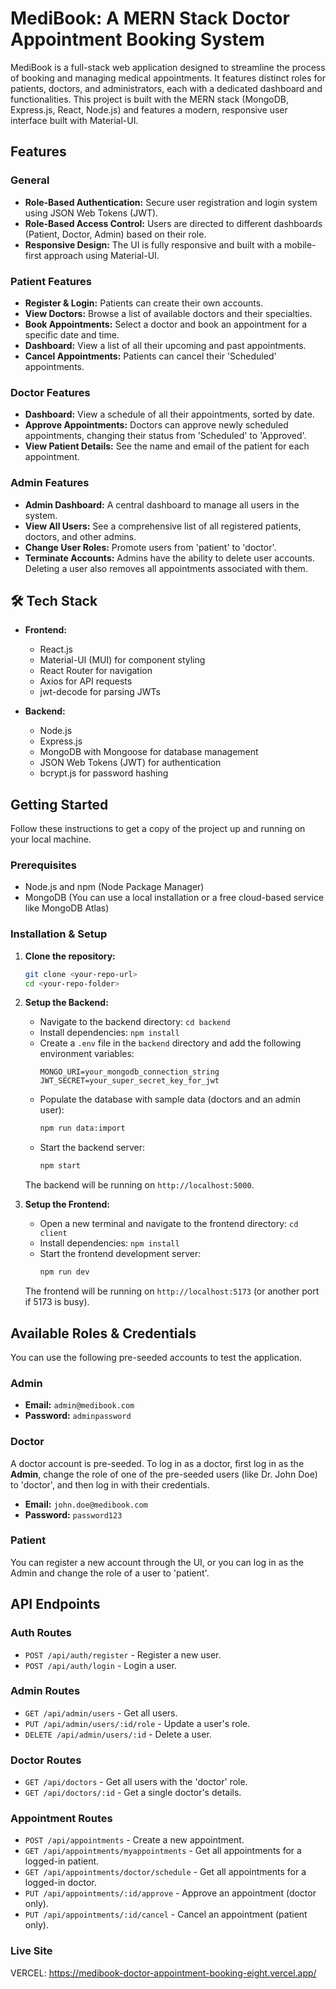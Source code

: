 # MediBook: A MERN Stack Doctor Appointment Booking System

MediBook is a full-stack web application designed to streamline the process of booking and managing medical appointments. It features distinct roles for patients, doctors, and administrators, each with a dedicated dashboard and functionalities. This project is built with the MERN stack (MongoDB, Express.js, React, Node.js) and features a modern, responsive user interface built with Material-UI.

## Features

### General
* **Role-Based Authentication:** Secure user registration and login system using JSON Web Tokens (JWT).
* **Role-Based Access Control:** Users are directed to different dashboards (Patient, Doctor, Admin) based on their role.
* **Responsive Design:** The UI is fully responsive and built with a mobile-first approach using Material-UI.

### Patient Features
* **Register & Login:** Patients can create their own accounts.
* **View Doctors:** Browse a list of available doctors and their specialties.
* **Book Appointments:** Select a doctor and book an appointment for a specific date and time.
* **Dashboard:** View a list of all their upcoming and past appointments.
* **Cancel Appointments:** Patients can cancel their 'Scheduled' appointments.

### Doctor Features
* **Dashboard:** View a schedule of all their appointments, sorted by date.
* **Approve Appointments:** Doctors can approve newly scheduled appointments, changing their status from 'Scheduled' to 'Approved'.
* **View Patient Details:** See the name and email of the patient for each appointment.

### Admin Features
* **Admin Dashboard:** A central dashboard to manage all users in the system.
* **View All Users:** See a comprehensive list of all registered patients, doctors, and other admins.
* **Change User Roles:** Promote users from 'patient' to 'doctor'.
* **Terminate Accounts:** Admins have the ability to delete user accounts. Deleting a user also removes all appointments associated with them.

## 🛠️ Tech Stack

* **Frontend:**
    * React.js
    * Material-UI (MUI) for component styling
    * React Router for navigation
    * Axios for API requests
    * jwt-decode for parsing JWTs

* **Backend:**
    * Node.js
    * Express.js
    * MongoDB with Mongoose for database management
    * JSON Web Tokens (JWT) for authentication
    * bcrypt.js for password hashing

## Getting Started

Follow these instructions to get a copy of the project up and running on your local machine.

### Prerequisites

* Node.js and npm (Node Package Manager)
* MongoDB (You can use a local installation or a free cloud-based service like MongoDB Atlas)

### Installation & Setup

1.  **Clone the repository:**
    ```bash
    git clone <your-repo-url>
    cd <your-repo-folder>
    ```

2.  **Setup the Backend:**
    * Navigate to the backend directory: `cd backend`
    * Install dependencies: `npm install`
    * Create a `.env` file in the `backend` directory and add the following environment variables:
        ```env
        MONGO_URI=your_mongodb_connection_string
        JWT_SECRET=your_super_secret_key_for_jwt
        ```
    * Populate the database with sample data (doctors and an admin user):
        ```bash
        npm run data:import
        ```
    * Start the backend server:
        ```bash
        npm start
        ```
    The backend will be running on `http://localhost:5000`.

3.  **Setup the Frontend:**
    * Open a new terminal and navigate to the frontend directory: `cd client`
    * Install dependencies: `npm install`
    * Start the frontend development server:
        ```bash
        npm run dev
        ```
    The frontend will be running on `http://localhost:5173` (or another port if 5173 is busy).

## Available Roles & Credentials

You can use the following pre-seeded accounts to test the application.

### Admin
* **Email:** `admin@medibook.com`
* **Password:** `adminpassword`

### Doctor
A doctor account is pre-seeded. To log in as a doctor, first log in as the **Admin**, change the role of one of the pre-seeded users (like Dr. John Doe) to 'doctor', and then log in with their credentials.
* **Email:** `john.doe@medibook.com`
* **Password:** `password123`

### Patient
You can register a new account through the UI, or you can log in as the Admin and change the role of a user to 'patient'.

## API Endpoints

### Auth Routes
* `POST /api/auth/register` - Register a new user.
* `POST /api/auth/login` - Login a user.

### Admin Routes
* `GET /api/admin/users` - Get all users.
* `PUT /api/admin/users/:id/role` - Update a user's role.
* `DELETE /api/admin/users/:id` - Delete a user.

### Doctor Routes
* `GET /api/doctors` - Get all users with the 'doctor' role.
* `GET /api/doctors/:id` - Get a single doctor's details.

### Appointment Routes
* `POST /api/appointments` - Create a new appointment.
* `GET /api/appointments/myappointments` - Get all appointments for a logged-in patient.
* `GET /api/appointments/doctor/schedule` - Get all appointments for a logged-in doctor.
* `PUT /api/appointments/:id/approve` - Approve an appointment (doctor only).
* `PUT /api/appointments/:id/cancel` - Cancel an appointment (patient only).

### Live Site
VERCEL: https://medibook-doctor-appointment-booking-eight.vercel.app/